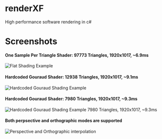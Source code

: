 # renderXF
High performance software rendering in c#<br/>

# Screenshots
#### One Sample Per Triangle Shader: 97773 Triangles, 1920x1017, ~6.9ms
![Flat Shading Example](https://i.imgur.com/XeEbYci.png)
#### Hardcoded Gouraud Shader: 12938 Triangles, 1920x1017, ~9.1ms
![Hardcoded Gouraud Shading Example](https://i.imgur.com/8g3ieII.png) 
#### Hardcoded Gouraud Shader: 7980 Triangles, 1920x1017, ~9.3ms
![Hardcoded Gouraud Shading Example](https://i.imgur.com/2nbCUOs.png) 7980 Triangles, 1920x1017, ~9.3ms

#### Both perpsective and orthographic modes are supported
![Perspective and Orthographic interpolation](https://i.imgur.com/4SR1Qtx.gif)


